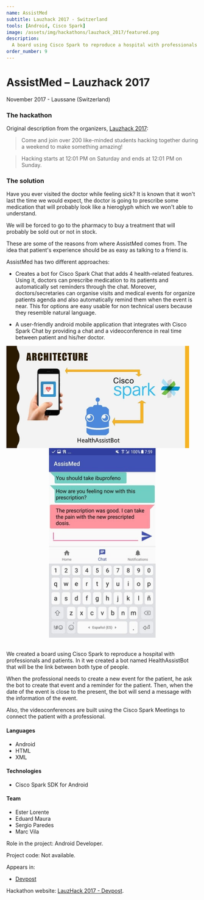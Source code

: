 ```yaml
---
name: AssistMed
subtitle: Lauzhack 2017 - Switzerland
tools: [Android, Cisco Spark]
image: /assets/img/hackathons/lauzhack_2017/featured.png
description:
  A board using Cisco Spark to reproduce a hospital with professionals and patients.
order_number: 9
---
```


# AssistMed – Lauzhack 2017

November 2017 - Laussane (Switzerland)

### The hackathon

Original description from the organizers, [Lauzhack 2017](https://2017.lauzhack.com):

> Come and join over 200 like-minded students hacking together during a weekend to make something amazing!

> Hacking starts at 12:01 PM on Saturday and ends at 12:01 PM on Sunday.

### The solution

Have you ever visited the doctor while feeling sick? It is known that it won't last the time we
would expect, the doctor is going to prescribe some medication that will probably look like a 
hieroglyph which we won't able to understand.

We will be forced to go to the pharmacy to buy a treatment that will probably be sold out or not 
in stock.

These are some of the reasons from where AssistMed comes from. The idea that patient's experience 
should be as easy as talking to a friend is.

AssistMed has two different approaches:

- Creates a bot for Cisco Spark Chat that adds 4 health-related features. Using it, doctors can
prescribe medication to its patients and automatically set reminders through the chat. 
Moreover, doctors/secretaries can organise visits and medical events for organize patients agenda 
and also automatically remind them when the event is near. This for options are easy usable for 
non technical users because they resemble natural language.

- A user-friendly android mobile application that integrates with Cisco Spark Chat by providing
a chat and a videoconference in real time between patient and his/her doctor.

<div style="text-align: center;">
<img style="margin: 0 !important; float: left" src="/assets/img/hackathons/lauzhack_2017/screen1.jpg" width="480"/>
<img style="margin: 0 !important; display: inline" src="/assets/img/hackathons/lauzhack_2017/screen2.jpg" width="280"/>
</div>
<br>

We created a board using Cisco Spark to reproduce a hospital with professionals and patients.
In it we created a bot named HealthAssistBot that will be the link between both type of people.

When the professional needs to create a new event for the patient, he ask the bot to create that 
event and a reminder for the patient. Then, when the date of the event is close to the present, 
the bot will send a message with the information of the event.

Also, the videoconferences are built using the Cisco Spark Meetings to connect the patient with a professional.

#### Languages

- Android
- HTML
- XML

#### Technologies

- Cisco Spark SDK for Android

#### Team

- Ester Lorente
- Eduard Maura
- Sergio Paredes
- Marc Vila

Role in the project: Android Developer.

Project code: Not available.

Appears in:

- [Devpost](https://devpost.com/software/assistmed)

Hackathon website: [LauzHack 2017 - Devpost](https://lauzhack2017.devpost.com/).
